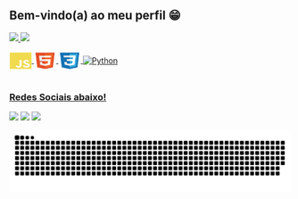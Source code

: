 ## Bem-vindo(a) ao meu perfil 😁

 <div>
  <a href="https://github.com/CarlosAliSchutz">
  <img height="180em" src="https://github-readme-stats.vercel.app/api?username=CarlosAliSchutz&show_icons=true&theme=tokyonight&include_all_commits=true&count_private=true"/>
  <img height="180em" src="https://github-readme-stats.vercel.app/api/top-langs/?username=CarlosAliSchutz&layout=compact&langs_count=6&theme=tokyonight"/>
</div>
<div style="display: inline_block"><br>
  <img align="center" alt="Js" height="30" width="40" src="https://raw.githubusercontent.com/devicons/devicon/master/icons/javascript/javascript-plain.svg">
  <img align="center" alt="HTML" height="30" width="40" src="https://raw.githubusercontent.com/devicons/devicon/master/icons/html5/html5-original.svg">
  <img align="center" alt="CSS" height="30" width="40" src="https://raw.githubusercontent.com/devicons/devicon/master/icons/css3/css3-original.svg">
  <img align="center" alt="Python" height="40" width="50" src="https://cdn.jsdelivr.net/gh/devicons/devicon/icons/python/python-original.svg" />
</div>
 
 <br>
 
  ### Redes Sociais abaixo!
 
<div> 
  <a href="https://instagram.com/carloschutz_" target="_blank"><img src="https://img.shields.io/badge/-Instagram-%23E4405F?style=for-the-badge&logo=instagram&logoColor=white" target="_blank"></a> 
  <a href = "mailto:schutzalicarlos@gmail.com"><img src="https://img.shields.io/badge/-Gmail-%23333?style=for-the-badge&logo=gmail&logoColor=white" target="_blank"></a>
  <a href="https://www.linkedin.com/in/carlos-ali-s-89b47011b" target="_blank"><img src="https://img.shields.io/badge/-LinkedIn-%230077B5?style=for-the-badge&logo=linkedin&logoColor=white" target="_blank"></a> 
 
  ![snake animation](https://github.com/CarlosAliSchutz/CarlosAliSchutz/blob/output/github-contribution-grid-snake.svg)
</div>
